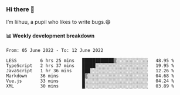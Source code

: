 ### Hi there 👋
I’m liihuu, a pupil who likes to write bugs.😄


#### 📊 Weekly development breakdown
<!--START_SECTION:waka-->

```text
From: 05 June 2022 - To: 12 June 2022

LESS         6 hrs 25 mins   ████████████▒░░░░░░░░░░░░   48.95 %
TypeScript   2 hrs 37 mins   █████░░░░░░░░░░░░░░░░░░░░   19.95 %
JavaScript   1 hr 36 mins    ███░░░░░░░░░░░░░░░░░░░░░░   12.26 %
Markdown     36 mins         █▒░░░░░░░░░░░░░░░░░░░░░░░   04.68 %
Vue.js       33 mins         █░░░░░░░░░░░░░░░░░░░░░░░░   04.24 %
XML          30 mins         █░░░░░░░░░░░░░░░░░░░░░░░░   03.89 %
```

<!--END_SECTION:waka-->

<!--
**liihuu/liihuu** is a ✨ _special_ ✨ repository because its `README.md` (this file) appears on your GitHub profile.

Here are some ideas to get you started:

- 🔭 I’m currently working on ...
- 🌱 I’m currently learning ...
- 👯 I’m looking to collaborate on ...
- 🤔 I’m looking for help with ...
- 💬 Ask me about ...
- 📫 How to reach me: ...
- 😄 Pronouns: ...
- ⚡ Fun fact: ...
-->
